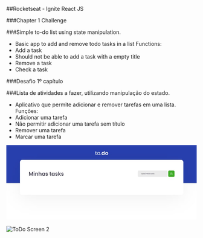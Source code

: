 ##Rocketseat - Ignite React JS

###Chapter 1 Challenge

###Simple to-do list using state manipulation.

- Basic app to add and remove todo tasks in a list
  Functions:
- Add a task
- Should not be able to add a task with a empty title
- Remove a task
- Check a task

###Desafio 1º cap&iacute;tulo

###Lista de atividades a fazer, utilizando manipulação do estado.

- Aplicativo que permite adicionar e remover tarefas em uma lista.
  Fun&ccedil;&otilde;es:
- Adicionar uma tarefa
- Não permitir adicionar uma tarefa sem título
- Remover uma tarefa
- Marcar uma tarefa

<img
  src="https://raw.githubusercontent.com/luizmn/rjs-desafio-01/master/public/screen_1.jpg"
  alt="ToDo Screen"
/>

<img
  src="https://raw.githubusercontent.com/luizmn/rjs-desafio-02/master/public/screen_2.jpg"
  alt="ToDo Screen 2"
/>
